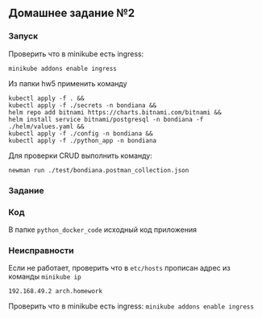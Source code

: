 ## Домашнее задание №2

### Запуск
Проверить что в minikube есть ingress:

`minikube addons enable ingress`

Из папки hw5 применить команду

```
kubectl apply -f . &&
kubectl apply -f ./secrets -n bondiana &&
helm repo add bitnami https://charts.bitnami.com/bitnami &&
helm install service bitnami/postgresql -n bondiana -f ./helm/values.yaml &&
kubectl apply -f ./config -n bondiana &&
kubectl apply -f ./python_app -n bondiana
```

Для проверки CRUD выполнить команду:

`newman run ./test/bondiana.postman_collection.json`

### Задание 



### Код
В папке `python_docker_code` исходный код приложения

### Неисправности
Если не работает, проверить что в `etc/hosts` прописан адрес из команды `minikube ip`

`192.168.49.2 arch.homework`

Проверить что в minikube есть ingress:
`minikube addons enable ingress`